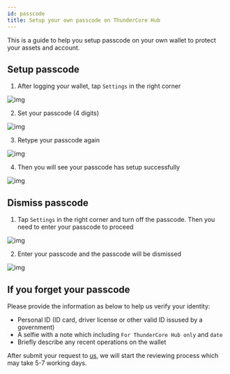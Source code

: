 ```yaml
---
id: passcode
title: Setup your own passcode on ThunderCore Hub 
---
```

This is a guide to help you setup passcode on your own wallet to protect your assets and account.

## Setup passcode

1. After logging your wallet, tap `Settings` in the right corner 

![img](assets/img/passcode/passcode_1.PNG)

2. Set your passcode (4 digits)

![img](assets/img/passcode/passcode_2.PNG)

3. Retype your passcode again

![img](assets/img/passcode/passcode_3.PNG)

4. Then you will see your passcode has setup successfully 

![img](assets/img/passcode/passcode_4.PNG)

## Dismiss passcode

1. Tap `Settings` in the right corner and turn off the passcode. Then you need to enter your passcode to proceed

![img](assets/img/passcode/passcode_5.PNG)

2. Enter your passcode and the passcode will be dismissed

![img](assets/img/passcode/passcode_6.PNG)


## If you forget your passcode 

Please provide the information as below to help us verify your identity:

* Personal ID (ID card, driver license or other valid ID issused by a government)
* A selfie with a note which including `For ThunderCore Hub only` and `date` 
* Briefly describe any recent operations on the wallet 

After submit your request to <a href="mailto:support@thundercore.com">us</a>, we will start the reviewing process which may take 5-7 working days.
